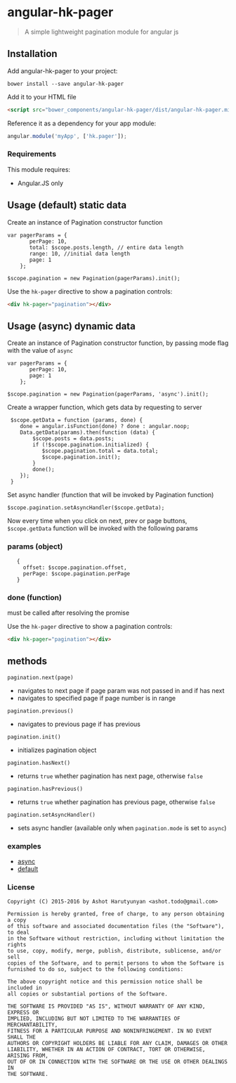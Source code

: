 # angular-hk-pager

> A simple lightweight pagination module for angular js


## Installation

Add angular-hk-pager to your project:

```
bower install --save angular-hk-pager
```

Add it to your HTML file

```html
<script src="bower_components/angular-hk-pager/dist/angular-hk-pager.min.js"></script>
```

Reference it as a dependency for your app module:

```js
angular.module('myApp', ['hk.pager']);
```

### Requirements

This module requires:

* Angular.JS only

## Usage (default) static data

Create an instance of Pagination constructor function

```
var pagerParams = {
       perPage: 10,
       total: $scope.posts.length, // entire data length 
       range: 10, //initial data length
       page: 1
    };
```

```
$scope.pagination = new Pagination(pagerParams).init();
```


Use the `hk-pager` directive to show a pagination controls:

```html
<div hk-pager="pagination"></div>
```

## Usage (async) dynamic data

Create an instance of Pagination constructor function, by passing mode flag with the value of `async`

```
var pagerParams = {
       perPage: 10, 
       page: 1
    };
```

```
$scope.pagination = new Pagination(pagerParams, 'async').init();
```

Create a wrapper function, which gets data by requesting to server

```
 $scope.getData = function (params, done) {
    done = angular.isFunction(done) ? done : angular.noop;
    Data.getData(params).then(function (data) {
        $scope.posts = data.posts;
        if (!$scope.pagination.initialized) {
           $scope.pagination.total = data.total;
           $scope.pagination.init();
        }
        done();
    });
 }
```


Set async handler (function that will be invoked by Pagination function)

```
$scope.pagination.setAsyncHandler($scope.getData);
```

Now every time when you click on next, prev or page buttons, 
`$scope.getData` function will be invoked with the following params

### params (object)
```
   {
     offset: $scope.pagination.offset,
     perPage: $scope.pagination.perPage
   } 
```

### done (function)
must be called after resolving the promise


Use the `hk-pager` directive to show a pagination controls:

```html
<div hk-pager="pagination"></div>
```

## methods

`pagination.next(page)`
 * navigates to next page if page param was not passed in and if has next
 * navigates to specified page if page number is in range
 
`pagination.previous()`
  * navigates to previous page if has previous
  
`pagination.init()`
  * initializes pagination object
  
`pagination.hasNext()`
  * returns `true` whether pagination has next page, otherwise `false`
  
`pagination.hasPrevious()`
  * returns `true` whether pagination has previous page,  otherwise `false`
  
`pagination.setAsyncHandler()`
  * sets async handler (available only when `pagination.mode` is set to `async`)
  

### examples

* [async](examples/async-paging.html)
* [default](examples/default-paging.html)
  
  

### License
```
Copyright (C) 2015-2016 by Ashot Harutyunyan <ashot.todo@gmail.com>

Permission is hereby granted, free of charge, to any person obtaining a copy
of this software and associated documentation files (the "Software"), to deal
in the Software without restriction, including without limitation the rights
to use, copy, modify, merge, publish, distribute, sublicense, and/or sell
copies of the Software, and to permit persons to whom the Software is
furnished to do so, subject to the following conditions:

The above copyright notice and this permission notice shall be included in
all copies or substantial portions of the Software.

THE SOFTWARE IS PROVIDED "AS IS", WITHOUT WARRANTY OF ANY KIND, EXPRESS OR
IMPLIED, INCLUDING BUT NOT LIMITED TO THE WARRANTIES OF MERCHANTABILITY,
FITNESS FOR A PARTICULAR PURPOSE AND NONINFRINGEMENT. IN NO EVENT SHALL THE
AUTHORS OR COPYRIGHT HOLDERS BE LIABLE FOR ANY CLAIM, DAMAGES OR OTHER
LIABILITY, WHETHER IN AN ACTION OF CONTRACT, TORT OR OTHERWISE, ARISING FROM,
OUT OF OR IN CONNECTION WITH THE SOFTWARE OR THE USE OR OTHER DEALINGS IN
THE SOFTWARE.

```